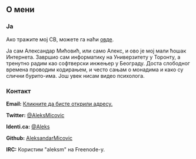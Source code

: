 ## О мени

### Ја

Ако тражите мој СВ, можете га наћи [овде](/static/resume.pdf).

Ја сам Александар Мићовић, или само Алекс, и ово је мој мали ћошак Интернета. Завршио сам информатику на Универзитету у Торонту, а тренутно радим као софтверски инжењер у Београду. Доста слободног времена проводим кодирањем, и често сањам о монадима и како су слични бурито-има. Још увек нисам видео психолога.

### Контакт

**Email:** <a href="http://www.google.com/recaptcha/mailhide/d?k=01w2wJVFVvQxvZFjYBhVTyPQ==&c=mj_OLyRslIiGJQZWVwTk80v2vE7H_ohew2l-qvbylUw=" target="_blank">Кликните да бисте открили адресу.</a>

**Twitter:** [\@AleksMicovic](https://twitter.com/aleksmicovic)

**Identi.ca:** [\@Aleks](https://identi.ca/aleks)

**Github:** [AleksandarMicovic](https://github.com/aleksandarmicovic)

**IRC:** Користим "aleksm" на Freenode-у.

